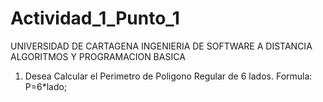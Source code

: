 # Actividad_1_Punto_1
UNIVERSIDAD DE CARTAGENA
INGENIERIA DE SOFTWARE A DISTANCIA
ALGORITMOS Y PROGRAMACION BASICA

1. Desea Calcular el Perimetro de Poligono Regular de 6 lados.
Formula:
P=6*lado;
